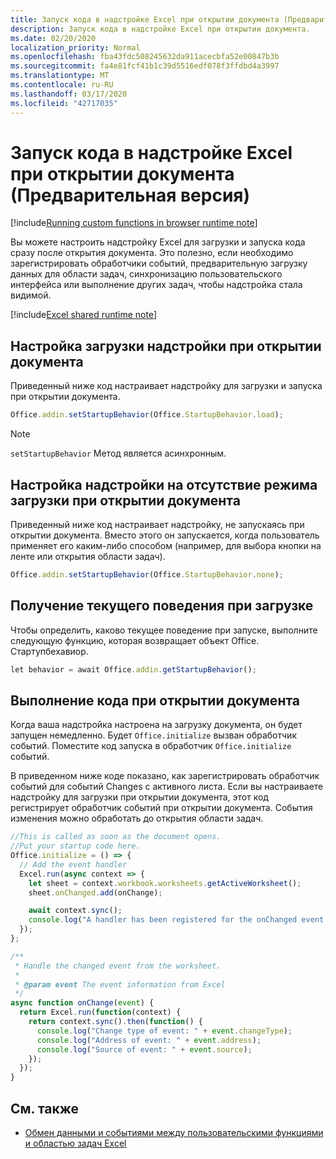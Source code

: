 ```yaml
---
title: Запуск кода в надстройке Excel при открытии документа (Предварительная версия)
description: Запуск кода в надстройке Excel при открытии документа.
ms.date: 02/20/2020
localization_priority: Normal
ms.openlocfilehash: fba43fdc508245632da911acecbfa52e00847b3b
ms.sourcegitcommit: fa4e81fcf41b1c39d5516edf078f3ffdbd4a3997
ms.translationtype: MT
ms.contentlocale: ru-RU
ms.lasthandoff: 03/17/2020
ms.locfileid: "42717035"
---
```

# <a name="run-code-in-your-excel-add-in-when-the-document-opens-preview"></a>Запуск кода в надстройке Excel при открытии документа (Предварительная версия)

[!include[Running custom functions in browser runtime note](../includes/excel-shared-runtime-preview-note.md)]

Вы можете настроить надстройку Excel для загрузки и запуска кода сразу после открытия документа. Это полезно, если необходимо зарегистрировать обработчики событий, предварительную загрузку данных для области задач, синхронизацию пользовательского интерфейса или выполнение других задач, чтобы надстройка стала видимой.

[!include[Excel shared runtime note](../includes/note-requires-shared-runtime.md)]

## <a name="configure-your-add-in-to-load-when-the-document-opens"></a>Настройка загрузки надстройки при открытии документа

Приведенный ниже код настраивает надстройку для загрузки и запуска при открытии документа.

```JavaScript
Office.addin.setStartupBehavior(Office.StartupBehavior.load);
```

> [!NOTE]
> `setStartupBehavior` Метод является асинхронным.

## <a name="configure-your-add-in-for-no-load-behavior-on-document-open"></a>Настройка надстройки на отсутствие режима загрузки при открытии документа

Приведенный ниже код настраивает надстройку, не запускаясь при открытии документа. Вместо этого он запускается, когда пользователь применяет его каким-либо способом (например, для выбора кнопки на ленте или открытия области задач).

```JavaScript
Office.addin.setStartupBehavior(Office.StartupBehavior.none);
```

## <a name="get-the-current-load-behavior"></a>Получение текущего поведения при загрузке

Чтобы определить, каково текущее поведение при запуске, выполните следующую функцию, которая возвращает объект Office. Стартупбехавиор.

```JavaScript
let behavior = await Office.addin.getStartupBehavior();
```

## <a name="how-to-run-code-when-the-document-opens"></a>Выполнение кода при открытии документа

Когда ваша надстройка настроена на загрузку документа, он будет запущен немедленно. Будет `Office.initialize` вызван обработчик событий. Поместите код запуска в обработчик `Office.initialize` событий.

В приведенном ниже коде показано, как зарегистрировать обработчик событий для событий Changes с активного листа. Если вы настраиваете надстройку для загрузки при открытии документа, этот код регистрирует обработчик событий при открытии документа. События изменения можно обработать до открытия области задач.


```JavaScript
//This is called as soon as the document opens.
//Put your startup code here.
Office.initialize = () => {
  // Add the event handler
  Excel.run(async context => {
    let sheet = context.workbook.worksheets.getActiveWorksheet();
    sheet.onChanged.add(onChange);

    await context.sync();
    console.log("A handler has been registered for the onChanged event.");
  });
};

/**
 * Handle the changed event from the worksheet.
 *
 * @param event The event information from Excel
 */
async function onChange(event) {
  return Excel.run(function(context) {
    return context.sync().then(function() {
      console.log("Change type of event: " + event.changeType);
      console.log("Address of event: " + event.address);
      console.log("Source of event: " + event.source);
    });
  });
}

```

## <a name="see-also"></a>См. также

- [Обмен данными и событиями между пользовательскими функциями и областью задач Excel](../tutorials/share-data-and-events-between-custom-functions-and-the-task-pane-tutorial.md)